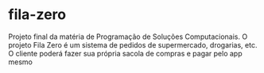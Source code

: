# fila-zero
Projeto final da matéria de Programação de Soluções Computacionais. O projeto Fila Zero é um sistema de pedidos de supermercado, drogarias, etc. O cliente poderá fazer sua própria sacola de compras e pagar pelo app mesmo 
